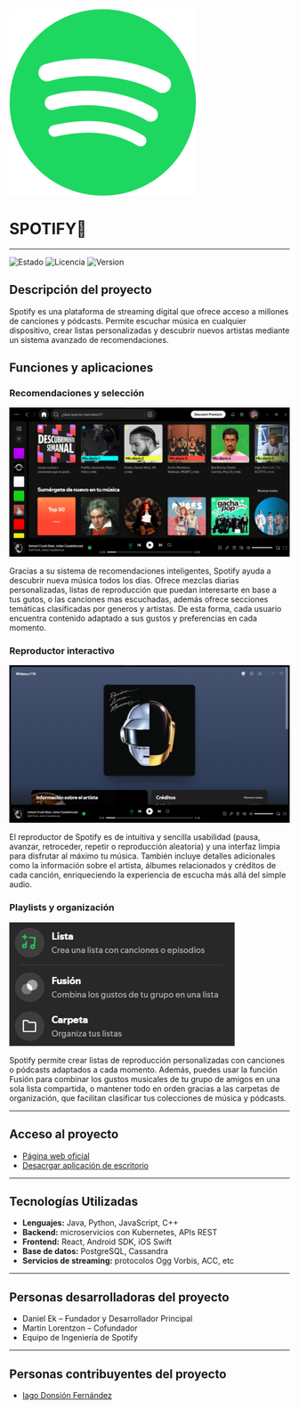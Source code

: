 ![PORTADA](imegenes/spotify_logo.svg)
# SPOTIFY🎵
---
![Estado](https://img.shields.io/badge/STATUS-COMPLETED-purple?style=flat)
![Licencia](https://img.shields.io/badge/LICENCIA-MIT-lightblue?style=flat)
![Version](https://img.shields.io/badge/VERSION-5.9.1-black?style=flat)



## Descripción del proyecto
Spotify es una plataforma de streaming digital que ofrece acceso a millones de canciones y pódcasts. Permite escuchar música en cualquier dispositivo, crear listas personalizadas y descubrir nuevos artistas mediante un sistema avanzado de recomendaciones.





## Funciones y aplicaciones

### Recomendaciones y selección
![Recomendaciones](./imegenes/spotify_1.png)

Gracias a su sistema de recomendaciones inteligentes, Spotify ayuda a descubrir nueva música todos los días. Ofrece mezclas diarias personalizadas, listas de reproducción que puedan interesarte en base a tus gutos, o las canciones mas escuchadas, además ofrece secciones temáticas clasificadas por generos y artistas. De esta forma, cada usuario encuentra contenido adaptado a sus gustos y preferencias en cada momento.





### Reproductor interactivo
![Reproductor](./imegenes/spotify_2.png)

El reproductor de Spotify es de intuitiva y sencilla usabilidad (pausa, avanzar, retroceder, repetir o reproducción aleatoria) y una interfaz limpia para disfrutar al máximo tu música. También incluye detalles adicionales como la información sobre el artista, álbumes relacionados y créditos de cada canción, enriqueciendo la experiencia de escucha más allá del simple audio.





### Playlists y organización
![Funciones organizativas](./imegenes/spotify_3.png)

Spotify permite crear listas de reproducción personalizadas con canciones o pódcasts adaptados a cada momento. Además, puedes usar la función Fusión para combinar los gustos musicales de tu grupo de amigos en una sola lista compartida, o mantener todo en orden gracias a las carpetas de organización, que facilitan clasificar tus colecciones de música y pódcasts.




---




## Acceso al proyecto
- [Página web oficial](https://open.spotify.com/)
- [Desacrgar aplicación de escritorio](https://www.spotify.com/es/download/)




---




## Tecnologías Utilizadas
- **Lenguajes:** Java, Python, JavaScript, C++
- **Backend:** microservicios con Kubernetes, APIs REST
- **Frontend:** React, Android SDK, iOS Swift
- **Base de datos:** PostgreSQL, Cassandra
- **Servicios de streaming:** protocolos Ogg Vorbis, ACC, etc




---




## Personas desarrolladoras del proyecto
- Daniel Ek – Fundador y Desarrollador Principal  
- Martin Lorentzon – Cofundador  
- Equipo de Ingeniería de Spotify




---




## Personas contribuyentes del proyecto
- [Iago Donsión Fernández](https://github.com/iagodf)
